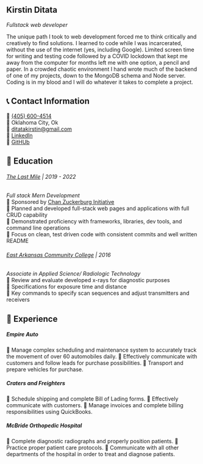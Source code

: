 ## Kirstin Ditata   
*Fullstack web developer*   

The unique path I took to web development forced me to think critically and creatively to find solutions. I learned to code while I was incarcerated, without the use of the internet (yes, including Google). Limited screen time for writing and testing code followed by a COVID lockdown that kept me away from the computer for months left me with one option, a pencil and paper. In a crowded chaotic environment I hand wrote much of the backend of one of my projects, down to the MongoDB schema and Node server. Coding is in my blood and I will do whatever it takes to complete a project.
 

## 📞 Contact Information   
🔹 [(405) 600-4514](4056004514)   
🔹 Oklahoma City, Ok  
🔹 [ditatakirstin@gmail.com](mailto:ditakakirstin@gmail.com)  
🔹 [LinkedIn]()  
🔹 [GitHUb]()

## 📓 Education   

###### [The Last Mile](https://www.thelastmile.org) | 2019 - 2022   
*Full stack Mern Development*    
🔹 Sponsored by [Chan Zuckerburg Initiative](https://chanzuckerberg.com/newsroom/innovative-coding-program-expands-opportunities-for-women-incarcerated-in-oklahoma/)  
🔹 Planned and developed full-stack web pages and applications with full CRUD capability     
🔹 Demonstrated proficiency with frameworks, libraries, dev tools, and command line operations  
🔹 Focus on clean, test driven code with consistent commits and well written README


###### [East Arkansas Community College](https://www.eacc.edu/) | 2016
*Associate in Applied Science/ Radiologic Technology*  
🔹 Review and evaluate developed x-rays for diagnostic purposes  
🔹 Specifications for exposure time and distance  
🔹 Key commands to specify scan sequences and adjust transmitters and receivers

## 💼 Experience    

##### Empire Auto    
🔹 Manage complex scheduling and maintenance system to accurately track the movement of over 60 automobiles daily.
🔹 Effectively communicate with customers and follow leads for purchase possibilities.
🔹 Transport and prepare vehicles for purchase.

##### Craters and Freighters   
🔹 Schedule shipping and complete Bill of Lading forms. 
🔹 Effectively communicate with customers.
🔹 Manage invoices and complete billing responsibilities using QuickBooks.

##### McBride Orthopedic Hospital 
🔹 Complete diagnostic radiographs and properly position patients. 
🔹 Practice proper patient care protocols.
🔹 Communicate with all other departments of the hospital in order to treat and diagnose patients.




